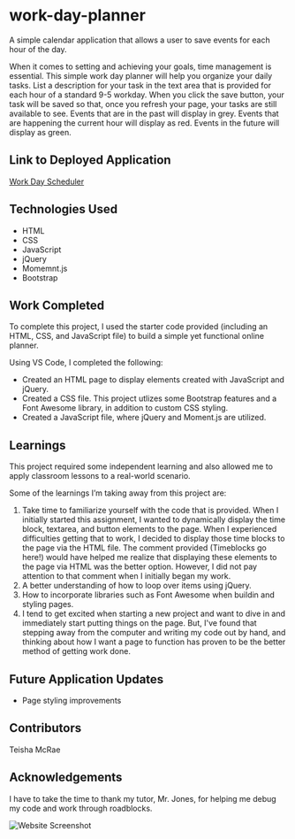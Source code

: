 # work-day-planner
A simple calendar application that allows a user to save events for each hour of the day.

When it comes to setting and achieving your goals, time management is essential. This simple work day planner will help you organize your daily tasks. List a description for your task in the text area that is provided for each hour of a standard 9-5 workday. When you click the save button, your task will be saved so that, once you refresh your page, your tasks are still available to see. Events that are in the past will display in grey. Events that are happening the current hour will display as red. Events in the future will display as green.

## Link to Deployed Application
[Work Day Scheduler](https://mcraeteisha.github.io/work-day-planner/)

## Technologies Used
* HTML
* CSS
* JavaScript
* jQuery
* Momemnt.js
* Bootstrap
 
## Work Completed

To complete this project, I used the starter code provided (including an HTML, CSS, and JavaScript file) to build a simple yet functional online planner.

Using VS Code, I completed the following:

* Created an HTML page to display elements created with JavaScript and jQuery.
* Created a CSS file. This project utlizes some Bootstrap features and a Font Awesome library, in addition to custom CSS styling.
* Created a JavaScript file, where jQuery and Moment.js are utilized.

## Learnings
 
This project required some independent learning and also allowed me to apply classroom lessons to a real-world scenario.

Some of the learnings I’m taking away from this project are:
1. Take time to familiarize yourself with the code that is provided. When I initially started this assignment, I wanted to dynamically display the time block, textarea, and button elements to the page. When I experienced difficulties getting that to work, I decided to display those time blocks to the page via the HTML file. The comment provided (Timeblocks go here!) would have helped me realize that displaying these elements to the page via HTML was the better option. However, I did not pay attention to that comment when I initially began my work.
2. A better understanding of how to loop over items using jQuery.
3. How to incorporate libraries such as Font Awesome when buildin and styling pages.
4. I tend to get excited when starting a new project and want to dive in and immediately start putting things on the page. But, I've found that stepping away from the computer and writing my code out by hand, and thinking about how I want a page to function has proven to be the better method of getting work done. 

## Future Application Updates

* Page styling improvements

 
## Contributors
Teisha McRae

## Acknowledgements
I have to take the time to thank my tutor, Mr. Jones, for helping me debug my code and work through roadblocks.

![Website Screenshot](https://user-images.githubusercontent.com/73713665/110743649-5e64a180-8206-11eb-8235-6439727ff4a8.png)
